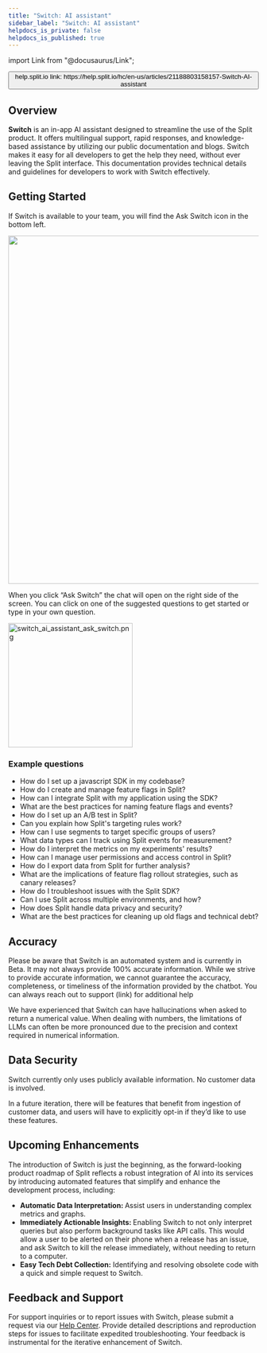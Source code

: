 ```yaml
---
title: "Switch: AI assistant"
sidebar_label: "Switch: AI assistant"
helpdocs_is_private: false
helpdocs_is_published: true
---
```


import Link from "@docusaurus/Link";

<p>
  <button style={{borderRadius:'8px', border:'1px', fontFamily:'Courier New', fontWeight:'800', textAlign:'left'}}> help.split.io link: https://help.split.io/hc/en-us/articles/21188803158157-Switch-AI-assistant </button>
</p>

## Overview

<p>
  <strong>Switch</strong> is an in-app AI assistant designed to streamline the
  use of the Split product. It offers multilingual support, rapid responses, and
  knowledge-based assistance by utilizing our public documentation and blogs. Switch
  makes it easy for all developers to get the help they need, without ever leaving
  the Split interface. This documentation provides technical details and guidelines
  for developers to work with Switch effectively.
</p>

## Getting Started

<p>
  If Switch is available to your team, you will find the Ask Switch icon in the
  bottom left.
</p>
<p>
  <img src="https://help.split.io/hc/article_attachments/30833611651981" width="700" />
</p>
<p>
  When you click “Ask Switch” the chat will open on the right side of the screen.
  You can click on one of the suggested questions to get started or type in your
  own question.
</p>
<p>
  <img src="https://help.split.io/hc/article_attachments/30833742489741" alt="switch_ai_assistant_ask_switch.png" width="250" />
</p>

### Example questions

<ul>
  <li>How do I set up a javascript SDK in my codebase?</li>
  <li>How do I create and manage feature flags in Split?</li>
  <li>
    How can I integrate Split with my application using the SDK?
  </li>
  <li>
    What are the best practices for naming feature flags and events?
  </li>
  <li>How do I set up an A/B test in Split?</li>
  <li>Can you explain how Split's targeting rules work?</li>
  <li>How can I use segments to target specific groups of users?</li>
  <li>
    What data types can I track using Split events for measurement?
  </li>
  <li>How do I interpret the metrics on my experiments' results?</li>
  <li>
    How can I manage user permissions and access control in Split?
  </li>
  <li>How do I export data from Split for further analysis?</li>
  <li>
    What are the implications of feature flag rollout strategies, such as canary
    releases?
  </li>
  <li>How do I troubleshoot issues with the Split SDK?</li>
  <li>Can I use Split across multiple environments, and how?</li>
  <li>How does Split handle data privacy and security?</li>
  <li>
    What are the best practices for cleaning up old flags and technical debt?
  </li>
</ul>

## Accuracy

<p>
  Please be aware that Switch is an automated system and is currently in Beta.
  It may not always provide 100% accurate information. While we strive to provide
  accurate information, we cannot guarantee the accuracy, completeness, or timeliness
  of the information provided by the chatbot. You can always reach out to support
  (link) for additional help
</p>
<p>
  We have experienced that Switch can have hallucinations when asked to return
  a numerical value. When dealing with numbers, the limitations of LLMs can often
  be more pronounced due to the precision and context required in numerical information.
</p>

## Data Security

<p>
  Switch currently only uses publicly available information. No customer data is
  involved.
</p>
<p>
  In a future iteration, there will be features that benefit from ingestion of
  customer data, and users will have to explicitly opt-in if they’d like to use
  these features.
</p>

## Upcoming Enhancements

<p>
  The introduction of Switch is just the beginning, as the forward-looking product
  roadmap of Split reflects a robust integration of AI into its services by introducing
  automated features that simplify and enhance the development process, including:
</p>
<ul>
  <li>
    <strong>Automatic Data Interpretation: </strong>Assist users in understanding
    complex metrics and graphs.
  </li>
  <li>
    <strong>Immediately Actionable Insights: </strong>Enabling Switch to not
    only interpret queries but also perform background tasks like API calls.
    This would allow a user to be alerted on their phone when a release has an
    issue, and ask Switch to kill the release immediately, without needing to
    return to a computer.
  </li>
  <li>
    <strong>Easy Tech Debt Collection:</strong> Identifying and resolving obsolete
    code with a quick and simple request to Switch.&nbsp;
  </li>
</ul>

## Feedback and Support

<p>
  For support inquiries or to report issues with Switch, please submit a request
  via our
  <a href="https://help.split.io/">Help Center</a>.
  Provide detailed descriptions and reproduction steps for issues to facilitate
  expedited troubleshooting. Your feedback is instrumental for the iterative enhancement
  of Switch.
</p>
